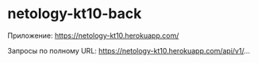 # netology-kt10-back
Приложение: https://netology-kt10.herokuapp.com/

Запросы по полному URL: https://netology-kt10.herokuapp.com/api/v1/...

